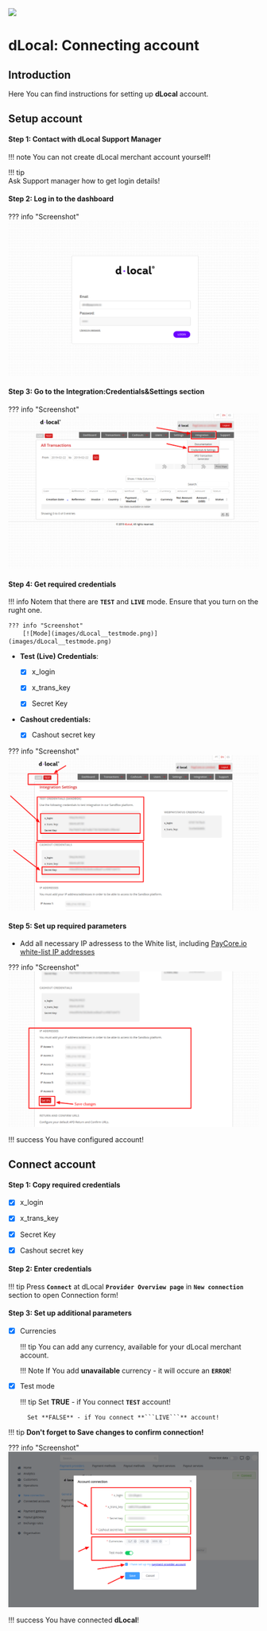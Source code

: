<img src="https://static.openfintech.io/payment_providers/dlocal/logo.svg?w=400" width="400px">

# dLocal: Connecting account

## Introduction

Here You can find  instructions for setting up **dLocal**  account.

## Setup account

#### Step 1: Contact with dLocal Support Manager

!!! note
    You can not create dLocal merchant account yourself! 
    
!!! tip    
    Ask Support manager how to get login details!


#### Step 2: Log in to the dashboard
??? info "Screenshot"
    [![Log in](images/dLocal__login.png)](images/dLocal__login.png)
#### Step 3: Go to the Integration:Credentials&Settings section

??? info "Screenshot"
    [![Settings](images/dLocal__settings.png)](images/dLocal__settings.png)

#### Step 4: Get required credentials

!!! info
    Notem that  there are  **```TEST```** and **```LIVE```** mode.
    Ensure that you turn on the rught one.
    
    ??? info "Screenshot"
        [![Mode](images/dLocal__testmode.png)](images/dLocal__testmode.png)


- **Test (Live) Credentials**:

    - [x] x_login

    - [x] x_trans_key

    - [x] Secret Key


- **Cashout credentials:**

    - [x] Cashout secret key

??? info "Screenshot"
    [![Cashout ](images/dLocal__cred.png)](images/dLocal__cred.png)

#### Step 5: Set up required parameters

- Add all necessary IP adressess to the White list, including  [PayСore.io white-list IP addresses](/ips/#white-list-ip-addresses)
    
??? info "Screenshot"
    [![IPs](images/dLocal__ips.png)](images/dLocal__ips.png)

!!! success
    You have configured account!




## Connect account

#### Step 1: Copy required credentials
- [x] x_login

- [x] x_trans_key

- [x] Secret Key

- [x] Cashout secret key

#### Step 2: Enter credentials




!!! tip
    Press **```Connect```** at dLocal **```Provider Overview page```** in **```New connection```** section to open Connection form!


#### Step 3: Set up additional parameters

- [x] Currencies
    
    !!! tip
        You can add any currency, available for your dLocal merchant account.

    !!! Note 
        If You add **unavailable** currency - it will occure an **```ERROR```**!

- [x] Test mode

    !!! tip
        Set **TRUE** - if You connect **```TEST```** account!

        Set **FALSE** - if You connect **```LIVE```** account!

!!! tip
    **Don't forget to Save changes to confirm connection!**

??? info "Screenshot"
    [![Connect](images/dLocal-step_connect.png)](images/dLocal-step_connect.png)


!!! success
    You have connected **dLocal**!